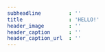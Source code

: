 ```yaml
---
subheadline         : ''
title               : 'HELLO!'
header_image        : ''
header_caption      : ''
header_caption_url  : ''
---
```


<!--more-->
